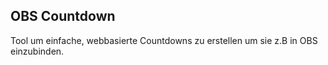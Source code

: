 ## OBS Countdown

Tool um einfache, webbasierte Countdowns zu erstellen um sie z.B in OBS einzubinden.
